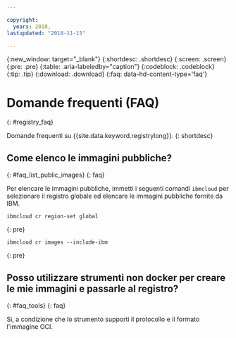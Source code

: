```yaml
---

copyright:
  years: 2018, 
lastupdated: "2018-11-15"

---
```


{:new_window: target="_blank"}
{:shortdesc: .shortdesc}
{:screen: .screen}
{:pre: .pre}
{:table: .aria-labeledby="caption"}
{:codeblock: .codeblock}
{:tip: .tip}
{:download: .download}
{:faq: data-hd-content-type='faq'}

# Domande frequenti (FAQ)
{: #registry_faq}

Domande frequenti su {{site.data.keyword.registrylong}}.
{: shortdesc}

## Come elenco le immagini pubbliche?
{: #faq_list_public_images}
{: faq}

Per elencare le immagini pubbliche, immetti i seguenti comandi `ibmcloud` per selezionare il registro globale ed elencare le immagini pubbliche fornite da IBM.

```
ibmcloud cr region-set global
```
{: pre}

```
ibmcloud cr images --include-ibm
```
{: pre}

## Posso utilizzare strumenti non docker per creare le mie immagini e passarle al registro?
{: #faq_tools}
{: faq}

Sì, a condizione che lo strumento supporti il protocollo e il formato l'immagine OCI.
